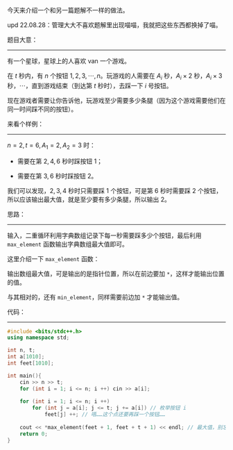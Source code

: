 今天来介绍一个和另一篇题解不一样的做法。

upd 22.08.28：管理大大不喜欢题解里出现喵喵，我就把这些东西都换掉了喵。

题目大意：

----

有一个星球，星球上的人喜欢 van 一个游戏。

在 $t$ 秒内，有 $n$ 个按钮 $1,2,3,\cdots,n$。玩游戏的人需要在 $A_i$ 秒，$A_i \times 2$ 秒，$A_i \times 3$ 秒，$\cdots$，直到游戏结束（到达第 $t$ 秒时），去踩一下 $i$ 号按钮。

现在游戏者需要让你告诉他，玩游戏至少需要多少条腿（因为这个游戏需要他们在同一时间踩不同的按钮）。

来看个样例：

----

$n=2,t=6,A_1=2,A_2=3$ 时：

- 需要在第 $2,4,6$ 秒时踩按钮 $1$；

- 需要在第 $3,6$ 秒时踩按钮 $2$。

我们可以发现，$2,3,4$ 秒时只需要踩 $1$ 个按钮，可是第 $6$ 秒时需要踩 $2$ 个按钮，所以应该输出最大值，就是至少要有多少条腿，所以输出 $2$。

思路：

----------

输入，二重循环利用字典数组记录下每一秒需要踩多少个按钮，最后利用 `max_element` 函数输出字典数组最大值即可。

这里介绍一下 `max_element` 函数：

输出数组最大值，可是输出的是指针位置，所以在前边要加 `*`，这样才能输出位置的值。

与其相对的，还有 `min_element`，同样需要前边加 `*` 才能输出值。

代码：

----

```cpp
#include <bits/stdc++.h>
using namespace std;

int n, t;
int a[1010];
int feet[1010];

int main(){
    cin >> n >> t;
    for (int i = 1; i <= n; i ++) cin >> a[i];
    
    for (int i = 1; i <= n; i ++)
        for (int j = a[i]; j <= t; j += a[i]) // 枚举按钮 i
            feet[j] ++; // 唔……这个点还要再踩一个按钮……
    
    cout << *max_element(feet + 1, feet + t + 1) << endl; // 最大值，别忘输出的是值，不是位置！！
    return 0;
}
```